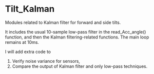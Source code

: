 Tilt_Kalman
===========

Modules related to Kalman filter for forward and side tilts.

It includes the usual 10-sample low-pass filter in the read_Acc_angle() function, and then the Kalman filtering-related functions. The main loop remains at 10ms.

I will add extra code to
1) Verify noise variance for sensors,
2) Compare the output of Kalman filter and only low-pass techniques.
